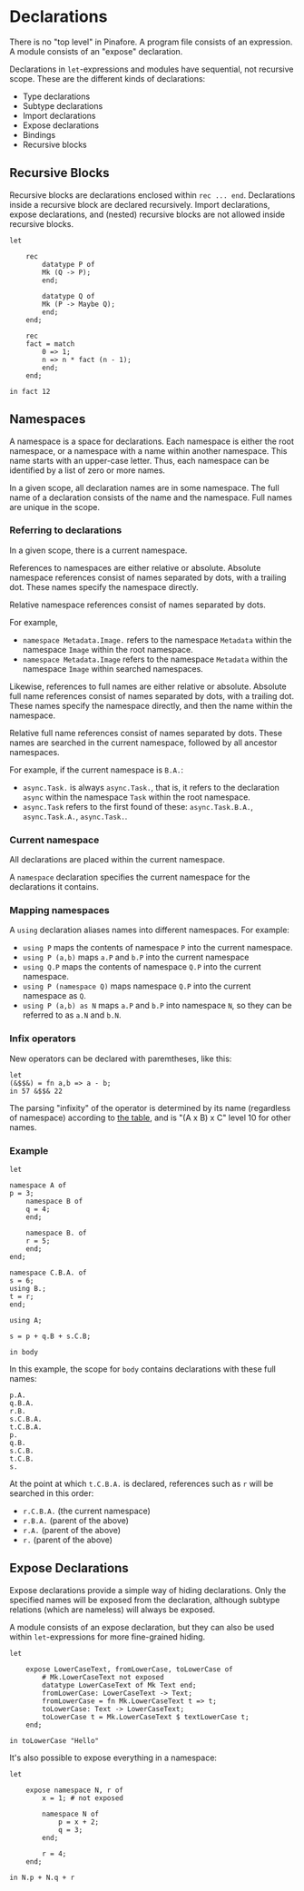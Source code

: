 # Declarations

There is no "top level" in Pinafore.
A program file consists of an expression.
A module consists of an "expose" declaration.

Declarations in `let`-expressions and modules have sequential, not recursive scope.
These are the different kinds of declarations:

- Type declarations
- Subtype declarations
- Import declarations
- Expose declarations
- Bindings
- Recursive blocks

## Recursive Blocks

Recursive blocks are declarations enclosed within `rec ... end`.
Declarations inside a recursive block are declared recursively.
Import declarations, expose declarations, and (nested) recursive blocks are not allowed inside recursive blocks.

```pinafore
let

    rec
        datatype P of
        Mk (Q -> P);
        end;

        datatype Q of
        Mk (P -> Maybe Q);
        end;
    end;

    rec
    fact = match
        0 => 1;
        n => n * fact (n - 1);
        end;
    end;

in fact 12
```

## Namespaces

A namespace is a space for declarations.
Each namespace is either the root namespace, or a namespace with a name within another namespace.
This name starts with an upper-case letter.
Thus, each namespace can be identified by a list of zero or more names.

In a given scope, all declaration names are in some namespace.
The full name of a declaration consists of the name and the namespace.
Full names are unique in the scope.

### Referring to declarations

In a given scope, there is a current namespace.

References to namespaces are either relative or absolute.
Absolute namespace references consist of names separated by dots, with a trailing dot.
These names specify the namespace directly.

Relative namespace references consist of names separated by dots.

For example,

* `namespace Metadata.Image.` refers to the namespace `Metadata` within the namespace `Image` within the root namespace.
* `namespace Metadata.Image` refers to the namespace `Metadata` within the namespace `Image` within searched namespaces.

Likewise, references to full names are either relative or absolute.
Absolute full name references consist of names separated by dots, with a trailing dot.
These names specify the namespace directly, and then the name within the namespace.

Relative full name references consist of names separated by dots.
These names are searched in the current namespace, followed by all ancestor namespaces.

For example, if the current namespace is `B.A.`:

* `async.Task.` is always `async.Task.`, that is, it refers to the declaration `async` within the namespace `Task` within the root namespace.
* `async.Task` refers to the first found of these: `async.Task.B.A.`, `async.Task.A.`, `async.Task.`.

### Current namespace

All declarations are placed within the current namespace.

A `namespace` declaration specifies the current namespace for the declarations it contains.

### Mapping namespaces

A `using` declaration aliases names into different namespaces.
For example:

* `using P` maps the contents of namespace `P` into the current namespace.
* `using P (a,b)` maps `a.P` and `b.P` into the current namespace
* `using Q.P` maps the contents of namespace `Q.P` into the current namespace.
* `using P (namespace Q)` maps namespace `Q.P` into the current namespace as `Q`.
* `using P (a,b) as N` maps `a.P` and `b.P` into namespace `N`, so they can be referred to as `a.N` and `b.N`.

### Infix operators

New operators can be declared with paremtheses, like this:

```pinafore
let
(&$$&) = fn a,b => a - b;
in 57 &$$& 22
```

The parsing "infixity" of the operator is determined by its name (regardless of namespace) according to [the table](../syntax/#infix-operators),
and is "(A x B) x C" level 10 for other names.

### Example

```pinafore
let

namespace A of
p = 3;
    namespace B of
    q = 4;
    end;

    namespace B. of
    r = 5;
    end;
end;

namespace C.B.A. of
s = 6;
using B.;
t = r;
end;

using A;

s = p + q.B + s.C.B;

in body
```

In this example, the scope for `body` contains declarations with these full names:

```
p.A.
q.B.A.
r.B.
s.C.B.A.
t.C.B.A.
p.
q.B.
s.C.B.
t.C.B.
s.
```

At the point at which `t.C.B.A.` is declared, references such as `r` will be searched in this order:

* `r.C.B.A.` (the current namespace)
* `r.B.A.` (parent of the above)
* `r.A.` (parent of the above)
* `r.` (parent of the above)

## Expose Declarations

Expose declarations provide a simple way of hiding declarations.
Only the specified names will be exposed from the declaration, although subtype relations (which are nameless) will always be exposed.

A module consists of an expose declaration, but they can also be used within `let`-expressions for more fine-grained hiding.

```pinafore
let

    expose LowerCaseText, fromLowerCase, toLowerCase of
        # Mk.LowerCaseText not exposed
        datatype LowerCaseText of Mk Text end;
        fromLowerCase: LowerCaseText -> Text;
        fromLowerCase = fn Mk.LowerCaseText t => t;
        toLowerCase: Text -> LowerCaseText;
        toLowerCase t = Mk.LowerCaseText $ textLowerCase t;
    end;

in toLowerCase "Hello"
```

It's also possible to expose everything in a namespace:

```pinafore
let

    expose namespace N, r of
        x = 1; # not exposed

        namespace N of
            p = x + 2;
            q = 3;
        end;
        
        r = 4;
    end;

in N.p + N.q + r
```
